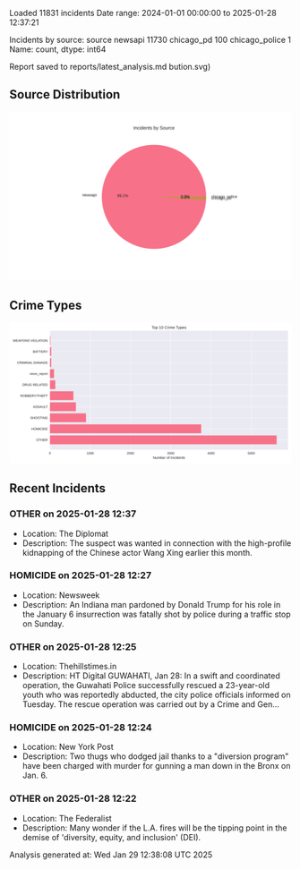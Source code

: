 
Loaded 11831 incidents
Date range: 2024-01-01 00:00:00 to 2025-01-28 12:37:21

Incidents by source:
source
newsapi           11730
chicago_pd          100
chicago_police        1
Name: count, dtype: int64

Report saved to reports/latest_analysis.md
bution.svg)

## Source Distribution
![Source Distribution](images/source_distribution.svg)

## Crime Types
![Crime Types](images/crime_types.svg)

## Recent Incidents

### OTHER on 2025-01-28 12:37
- Location: The Diplomat
- Description: The suspect was wanted in connection with the high-profile kidnapping of the Chinese actor Wang Xing earlier this month.


### HOMICIDE on 2025-01-28 12:27
- Location: Newsweek
- Description: An Indiana man pardoned by Donald Trump for his role in the January 6 insurrection was fatally shot by police during a traffic stop on Sunday.


### OTHER on 2025-01-28 12:25
- Location: Thehillstimes.in
- Description: HT Digital GUWAHATI, Jan 28: In a swift and coordinated operation, the Guwahati Police successfully rescued a 23-year-old youth who was reportedly abducted, the city police officials informed on Tuesday. The rescue operation was carried out by a Crime and Gen…


### HOMICIDE on 2025-01-28 12:24
- Location: New York Post
- Description: Two thugs who dodged jail thanks to a "diversion program" have been charged with murder for gunning a man down in the Bronx on Jan. 6.


### OTHER on 2025-01-28 12:22
- Location: The Federalist
- Description: Many wonder if the L.A. fires will be the tipping point in the demise of 'diversity, equity, and inclusion' (DEI).

Analysis generated at: Wed Jan 29 12:38:08 UTC 2025
